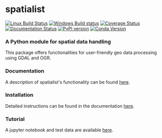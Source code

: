 # spatialist
[![Linux Build Status][1]][2] [![Windows Build status][3]][4] [![Coverage Status][5]][6]
[![Documentation Status][7]][8] [![PyPI version][12]][13] [![Conda Version][15]][16]

### A Python module for spatial data handling

This package offers functionalities for user-friendly geo data processing using GDAL and OGR.

### Documentation
A description of spatialist's functionality can be found [here][8].

### Installation
Detailed instructions can be found in the documentation [here][14].

### Tutorial
A jupyter notebook and test data are available [here][11].

[1]: https://www.travis-ci.org/johntruckenbrodt/spatialist.svg?branch=master
[2]: https://www.travis-ci.org/johntruckenbrodt/spatialist
[3]: https://ci.appveyor.com/api/projects/status/3nxj2nnmp21ig860?svg=true
[4]: https://ci.appveyor.com/project/johntruckenbrodt/spatialist
[5]: https://coveralls.io/repos/github/johntruckenbrodt/spatialist/badge.svg?branch=master
[6]: https://coveralls.io/github/johntruckenbrodt/spatialist?branch=master
[7]: https://readthedocs.org/projects/spatialist/badge/?version=latest
[8]: https://spatialist.readthedocs.io/en/latest/?badge=latest
[11]: https://github.com/johntruckenbrodt/spatialist_explorer
[12]: https://badge.fury.io/py/spatialist.svg
[13]: https://badge.fury.io/py/spatialist
[14]: https://spatialist.readthedocs.io/en/latest/installation.html
[15]: https://img.shields.io/conda/vn/conda-forge/spatialist.svg
[16]: https://anaconda.org/conda-forge/spatialist